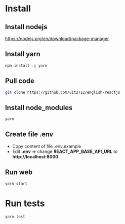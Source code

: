 # Install
## Install nodejs
https://nodejs.org/en/download/package-manager
## Install yarn
```bash
npm install -g yarn
```
## Pull code
```bash
git clone https://github.com/uit2712/english-reactjs
```
## Install node_modules
```bash
yarn
```
## Create file .env
- Copy content of file .env.example
- Edit __.env__ => change __REACT_APP_BASE_API_URL__ to __http://localhost:8000__ 
## Run web
```bash
yarn start
```
# Run tests
```bash
yarn test
```
